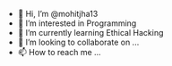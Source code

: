 - 👋 Hi, I’m @mohitjha13
- 👀 I’m interested in Programming
- 🌱 I’m currently learning Ethical Hacking
- 💞️ I’m looking to collaborate on ...
- 📫 How to reach me ...

<!---
mohitjha13/mohitjha13 is a ✨ special ✨ repository because its `README.md` (this file) appears on your GitHub profile.
You can click the Preview link to take a look at your changes.
--->
